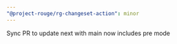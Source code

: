 ```yaml
---
"@project-rouge/rg-changeset-action": minor
---
```


Sync PR to update next with main now includes pre mode
